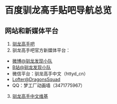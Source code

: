 # 百度驯龙高手贴吧导航总览

## 网站和新媒体平台

1. [驯龙高手吧](https://tieba.baidu.com/f?kw=%D1%B1%C1%FA%B8%DF%CA%D6)
2. 驯龙高手吧官方新媒体平台：
  - [微博@驯龙发现小队](https://weibo.com/u/5864365033)
  - [B站@驯龙发现小队](https://space.bilibili.com/380426852)
  - 微信平台：驯龙高手中文（httyd_cn）
  - [Lofter@DragonsSquad](https://dragonssquad.lofter.com/)
  - QQ：梦工厂动画墙（3471775967）
3. [驯龙高手中文维基](https://howtotrainyourdragon.huijiwiki.com/wiki/%E9%A6%96%E9%A1%B5)

